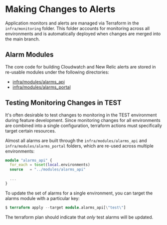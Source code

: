 # Making Changes to Alerts

Application monitors and alerts are managed via Terraform in the `infra/monitoring` folder. This folder accounts for monitoring across all environments and is automatically deployed when changes are merged into the main branch.

## Alarm Modules

The core code for building Cloudwatch and New Relic alerts are stored in re-usable modules under the following directories:

- [infra/modules/alarms_api](../../infra/modules/alarms_api)
- [infra/modules/alarms_portal](../../infra/modules/alarms_portal)

## Testing Monitoring Changes in TEST

It's often desirable to test changes to monitoring in the TEST environment during feature development. Since monitoring changes for all environments are combined into a single configuration, terraform actions must specifically target certain resources.

Almost all alarms are built through the `infra/modules/alarms_api` and `infra/modules/alarms_portal` folders, which are re-used across multiple environments:

```tf
module "alarms_api" {
  for_each = toset(local.environments)
  source   = "../modules/alarms_api"
  
  ...
}
```

To update the set of alarms for a single environment, you can target the alarms module with a particular key:

```tf
$ terraform apply --target module.alarms_api[\"test\"]
```

The terraform plan should indicate that _only_ test alarms will be updated.
